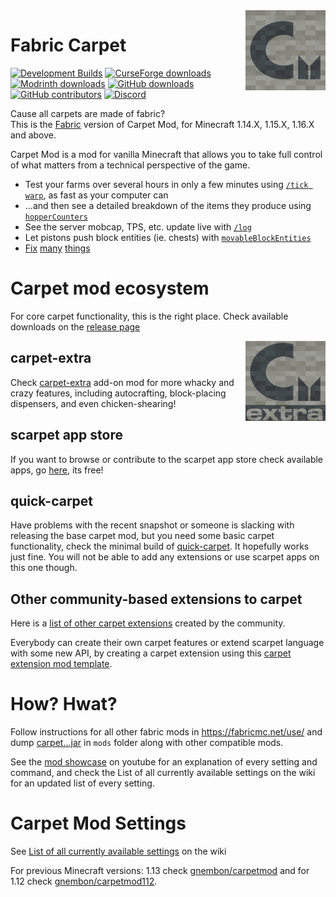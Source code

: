 <img src="./src/main/resources/assets/carpet/icon.png" align="right" width="128px"/>

# Fabric Carpet

[![Development Builds](https://github.com/gnembon/fabric-carpet/actions/workflows/devbuild.yml/badge.svg)](https://github.com/gnembon/fabric-carpet/actions/workflows/devbuild.yml)
[![CurseForge downloads](http://cf.way2muchnoise.eu/full_349239_downloads.svg)](https://www.curseforge.com/minecraft/mc-mods/carpet)
[![Modrinth downloads](https://img.shields.io/modrinth/dt/carpet?label=Modrinth%20downloads&logo=modrinth)](https://modrinth.com/mod/carpet)
[![GitHub downloads](https://img.shields.io/github/downloads/gnembon/fabric-carpet/total?label=Github%20downloads&logo=github)](https://github.com/gnembon/fabric-carpet/releases)
[![GitHub contributors](https://img.shields.io/github/contributors/gnembon/fabric-carpet?label=Contributors&logo=github)](https://github.com/gnembon/fabric-carpet/graphs/contributors)
[![Discord](https://badgen.net/discord/online-members/gn99m4QRY4?icon=discord&label=Discord&list=what)](https://discord.gg/gn99m4QRY4)

Cause all carpets are made of fabric?  
This is the [Fabric](https://fabricmc.net/) version of Carpet Mod, for Minecraft 1.14.X, 1.15.X, 1.16.X and above.  

Carpet Mod is a mod for vanilla Minecraft that allows you to take full control of what matters from a technical perspective of the game.

* Test your farms over several hours in only a few minutes using [`/tick warp`](https://github.com/gnembon/fabric-carpet/wiki/Commands#usage-tick-warp-ticks-cmd), as fast as your computer can
* ...and then see a detailed breakdown of the items they produce using [`hopperCounters`](https://github.com/gnembon/fabric-carpet/wiki/Current-Available-Settings#hoppercounters)
* See the server mobcap, TPS, etc. update live with [`/log`](https://github.com/gnembon/fabric-carpet/wiki/Commands#log)
* Let pistons push block entities (ie. chests) with [`movableBlockEntities`](https://github.com/gnembon/fabric-carpet/wiki/Current-Available-Settings#movableblockentities)
* [Fix](https://github.com/gnembon/fabric-carpet/wiki/Current-Available-Settings#leadfix) [many](https://github.com/gnembon/fabric-carpet/wiki/Current-Available-Settings#portalsuffocationfix) [things](https://github.com/gnembon/fabric-carpet/wiki/Current-Available-Settings#unloadedentityfix)

# Carpet mod ecosystem

For core carpet functionality, this is the right place. Check available downloads on the [release page](https://github.com/gnembon/fabric-carpet/releases)

<img src="https://raw.githubusercontent.com/gnembon/carpet-extra/master/src/main/resources/assets/carpet-extra/icon.png" align="right" width="128px"/>

## carpet-extra

Check [carpet-extra](https://github.com/gnembon/carpet-extra/) add-on mod for more whacky and crazy features, including autocrafting, block-placing dispensers, and even chicken-shearing!

## scarpet app store

If you want to browse or contribute to the scarpet app store check available apps, go [here](https://github.com/gnembon/scarpet), its free!

## quick-carpet

Have problems with the recent snapshot or someone is slacking with releasing the base carpet mod, but you need some basic carpet functionality, check the minimal build of [quick-carpet](https://github.com/gnembon/quick-carpet/releases). It hopefully works just fine. You will not be able to add any extensions or use scarpet apps on this one though.

## Other community-based extensions to carpet

Here is a [list of other carpet extensions](https://github.com/gnembon/fabric-carpet/wiki/List-of-Carpet-extensions) created by the community.

Everybody can create their own carpet features or extend scarpet language with some new API, by creating a carpet extension using this [carpet extension mod template](https://github.com/gnembon/fabric-carpet-extension-example-mod). 

# How? Hwat?

Follow instructions for all other fabric mods in https://fabricmc.net/use/ and dump [carpet...jar](https://github.com/gnembon/fabric-carpet/releases) in `mods` folder along with other compatible mods.

See the [mod showcase](https://www.youtube.com/watch?v=Lt-ooRGpLz4) on youtube for an explanation of every setting and command, and check the List of all currently available settings on the wiki for an updated list of every setting.

# Carpet Mod Settings
See [List of all currently available settings][settings] on the wiki

[settings]: https://github.com/gnembon/fabric-carpet/wiki/Current-Available-Settings

For previous Minecraft versions: 1.13 check [gnembon/carpetmod](https://github.com/gnembon/carpetmod) and for 1.12 check [gnembon/carpetmod112](https://github.com/gnembon/carpetmod112).
